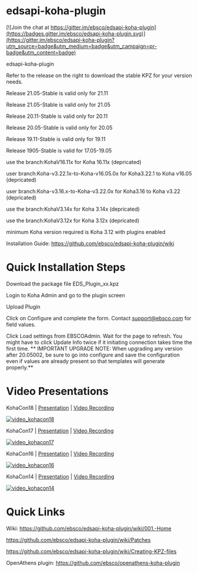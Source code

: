edsapi-koha-plugin
==================

[![Join the chat at https://gitter.im/ebsco/edsapi-koha-plugin](https://badges.gitter.im/ebsco/edsapi-koha-plugin.svg)](https://gitter.im/ebsco/edsapi-koha-plugin?utm_source=badge&utm_medium=badge&utm_campaign=pr-badge&utm_content=badge)

edsapi-koha-plugin

Refer to the release on the right to download the stable KPZ for your version needs.

Release 21.05-Stable is valid only for 21.11

Release 21.05-Stable is valid only for 21.05

Release 20.11-Stable is valid only for 20.11 

Release 20.05-Stable is valid only for 20.05

Release 19.11-Stable is valid only for 19.11

Release 1905-Stable is valid for 17.05-19.05

use the branch:KohaV16.11x for Koha 16.11x (depricated)

user branch:Koha-v3.22.1x-to-Koha-v16.05.0x for Koha3.22.1 to Koha v16.05 (depricated)

user branch:Koha-v3.16.x-to-Koha-v3.22.0x for Koha3.16 to Koha v3.22 (depricated)

use the branch:KohaV3.14x for Koha 3.14x (depricated)

use the branch:KohaV3.12x for Koha 3.12x (depricated)

minimum Koha version required is Koha 3.12 with plugins enabled

Installation Guide: https://github.com/ebsco/edsapi-koha-plugin/wiki

Quick Installation Steps
========================

Download the package file EDS_Plugin_xx.kpz

Login to Koha Admin and go to the plugin screen

Upload Plugin

Click on Configure and complete the form.
Contact support@ebsco.com for field values.

Click Load settings from EBSCOAdmin. Wait for the page to refresh. You might have to click Update Info twice if it initiating connection takes time the first time.
**
IMPORTANT UPGRADE NOTE: When upgrading any version after 20.05002, be sure to go into configure and save the configuration even if values are already present so that templates will generate properly.**

Video Presentations
========================

KohaCon18 | [Presentation](https://github.com/ebsco/edsapi-koha-plugin/blob/master/Xtras-help/kohacon/KohaCon18.pdf) | [Video Recording](https://www.youtube.com/watch?v=o3A4YCwBgQI)


[![video_kohacon18](https://i.ytimg.com/vi/o3A4YCwBgQI/hqdefault.jpg?sqp=-oaymwEZCPYBEIoBSFXyq4qpAwsIARUAAIhCGAFwAQ==&rs=AOn4CLDVEx9SicmjHJJ9wimNPM5BnhaLIA)](https://www.youtube.com/watch?v=o3A4YCwBgQI)

KohaCon17 | [Presentation](https://github.com/ebsco/edsapi-koha-plugin/blob/master/Xtras-help/kohacon/KonaCon17.pdf) | [Video Recording](https://www.youtube.com/watch?v=38xb_ysctfQ)


[![video_kohacon17](https://i.ytimg.com/vi/38xb_ysctfQ/hqdefault.jpg?sqp=-oaymwEWCMQBEG5IWvKriqkDCQgBFQAAiEIYAQ==&rs=AOn4CLDiwKmM0GFbSM3gWRXOHDlYgIrPxQ)](https://www.youtube.com/watch?v=38xb_ysctfQ)

KohaCon16 | [Presentation](https://github.com/ebsco/edsapi-koha-plugin/blob/master/Xtras-help/kohacon/KohaCon16.pdf) | [Video Recording](https://www.livemedia.com/video/236823)


[![video_kohacon16](https://i.ytimg.com/vi/wXJcnaM1m64/hqdefault.jpg?sqp=-oaymwEWCMQBEG5IWvKriqkDCQgBFQAAiEIYAQ==&rs=AOn4CLCL_QAX9A0wpp_VFeKwyxqKN9b4sg)](https://www.livemedia.com/video/236823)

KohaCon14 | [Presentation](https://github.com/ebsco/edsapi-koha-plugin/blob/master/Xtras-help/kohacon/KohaCon14.pdf) | [Video Recording](https://www.youtube.com/watch?v=cw0Aq4cPick)

[![video_kohacon14](https://i.ytimg.com/vi/cw0Aq4cPick/hqdefault.jpg?sqp=-oaymwEWCKgBEF5IWvKriqkDCQgBFQAAiEIYAQ==&rs=AOn4CLBHfYzKnVARdh1OuZgtU-nIH1JqPw)](https://www.youtube.com/watch?v=cw0Aq4cPick)

Quick Links
========================

Wiki: https://github.com/ebsco/edsapi-koha-plugin/wiki/001.-Home

https://github.com/ebsco/edsapi-koha-plugin/wiki/Patches

https://github.com/ebsco/edsapi-koha-plugin/wiki/Creating-KPZ-files

OpenAthens plugin: https://github.com/ebsco/openathens-koha-plugin

